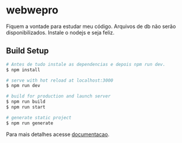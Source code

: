 # webwepro

Fiquem a vontade para estudar meu código. Arquivos de db não serão disponibilizados.
Instale o nodejs e seja feliz.

## Build Setup

```bash
# Antes de tudo instale as dependencias e depois npm run dev.
$ npm install

# serve with hot reload at localhost:3000
$ npm run dev

# build for production and launch server
$ npm run build
$ npm run start

# generate static project
$ npm run generate
```

Para mais detalhes acesse [documentacao](https://bootstrap-themes.github.io/dashboard/index.html).
